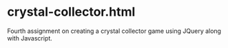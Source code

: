 # crystal-collector.html
Fourth assignment on creating a crystal collector game using JQuery along with Javascript.
